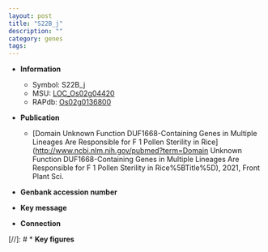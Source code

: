 ```yaml
---
layout: post
title: "S22B_j"
description: ""
category: genes
tags: 
---
```


* **Information**  
    + Symbol: S22B_j  
    + MSU: [LOC_Os02g04420](http://rice.uga.edu/cgi-bin/ORF_infopage.cgi?orf=LOC_Os02g04420)  
    + RAPdb: [Os02g0136800](http://rapdb.dna.affrc.go.jp/viewer/gbrowse_details/irgsp1?name=Os02g0136800)  

* **Publication**  
    + [Domain Unknown Function DUF1668-Containing Genes in Multiple Lineages Are Responsible for F 1 Pollen Sterility in Rice](http://www.ncbi.nlm.nih.gov/pubmed?term=Domain Unknown Function DUF1668-Containing Genes in Multiple Lineages Are Responsible for F 1 Pollen Sterility in Rice%5BTitle%5D), 2021, Front Plant Sci.

* **Genbank accession number**  

* **Key message**  

* **Connection**  

[//]: # * **Key figures**  


